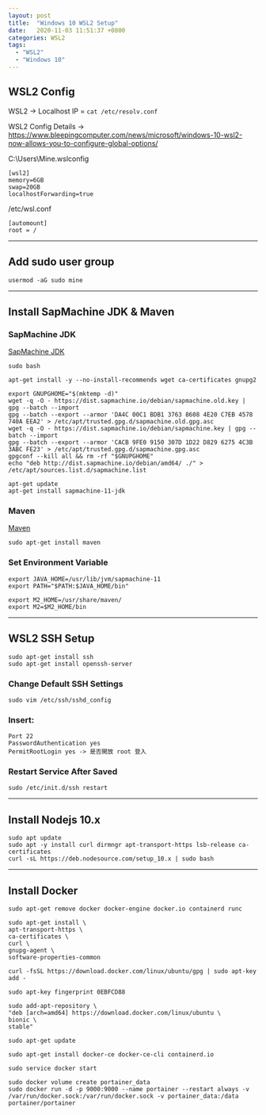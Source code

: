 ```yaml
---
layout: post
title:  "Windows 10 WSL2 Setup"
date:   2020-11-03 11:51:37 +0800
categories: WSL2
tags: 
  - "WSL2"
  - "Windows 10"
---
```


## WSL2 Config

WSL2 -> Localhost IP = `cat /etc/resolv.conf`

WSL2 Config Details -> https://www.bleepingcomputer.com/news/microsoft/windows-10-wsl2-now-allows-you-to-configure-global-options/

C:\Users\Mine\.wslconfig
```
[wsl2]
memory=6GB
swap=20GB
localhostForwarding=true
```

/etc/wsl.conf
```
[automount]
root = /
```
***

## Add sudo user group
`usermod -aG sudo mine`

***
## Install SapMachine JDK & Maven 

### SapMachine JDK
[SapMachine JDK][SapMachine-JDK-Link]

```
sudo bash

apt-get install -y --no-install-recommends wget ca-certificates gnupg2

export GNUPGHOME="$(mktemp -d)"
wget -q -O - https://dist.sapmachine.io/debian/sapmachine.old.key | gpg --batch --import
gpg --batch --export --armor 'DA4C 00C1 BDB1 3763 8608 4E20 C7EB 4578 740A EEA2' > /etc/apt/trusted.gpg.d/sapmachine.old.gpg.asc
wget -q -O - https://dist.sapmachine.io/debian/sapmachine.key | gpg --batch --import
gpg --batch --export --armor 'CACB 9FE0 9150 307D 1D22 D829 6275 4C3B 3ABC FE23' > /etc/apt/trusted.gpg.d/sapmachine.gpg.asc
gpgconf --kill all && rm -rf "$GNUPGHOME"
echo "deb http://dist.sapmachine.io/debian/amd64/ ./" > /etc/apt/sources.list.d/sapmachine.list

apt-get update
apt-get install sapmachine-11-jdk
```

### Maven
[Maven][Maven-Link]

```
sudo apt-get install maven
```

### Set Environment Variable
```
export JAVA_HOME=/usr/lib/jvm/sapmachine-11
export PATH="$PATH:$JAVA_HOME/bin"

export M2_HOME=/usr/share/maven/
export M2=$M2_HOME/bin
```
***
## WSL2 SSH Setup

```
sudo apt-get install ssh
sudo apt-get install openssh-server
```

### Change Default SSH Settings

`sudo vim /etc/ssh/sshd_config`

### Insert: 
```
Port 22
PasswordAuthentication yes
PermitRootLogin yes -> 是否開放 root 登入
```

### Restart Service After Saved
`sudo /etc/init.d/ssh restart`

***
## Install Nodejs 10.x

```
sudo apt update
sudo apt -y install curl dirmngr apt-transport-https lsb-release ca-certificates
curl -sL https://deb.nodesource.com/setup_10.x | sudo bash
```

***
## Install Docker

```
sudo apt-get remove docker docker-engine docker.io containerd runc

sudo apt-get install \
apt-transport-https \
ca-certificates \
curl \
gnupg-agent \
software-properties-common

curl -fsSL https://download.docker.com/linux/ubuntu/gpg | sudo apt-key add -

sudo apt-key fingerprint 0EBFCD88

sudo add-apt-repository \
"deb [arch=amd64] https://download.docker.com/linux/ubuntu \
bionic \
stable"

sudo apt-get update

sudo apt-get install docker-ce docker-ce-cli containerd.io

sudo service docker start

sudo docker volume create portainer_data
sudo docker run -d -p 9000:9000 --name portainer --restart always -v /var/run/docker.sock:/var/run/docker.sock -v portainer_data:/data portainer/portainer
```


[SapMachine-JDK-Link]: https://github.com/SAP/SapMachine/wiki/Installation
[Maven-Link]: https://maven.apache.org/download.cgi
